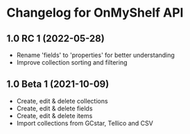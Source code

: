 # Changelog for OnMyShelf API

## 1.0 RC 1 (2022-05-28)
- Rename 'fields' to 'properties' for better understanding
- Improve collection sorting and filtering

## 1.0 Beta 1 (2021-10-09)
- Create, edit & delete collections
- Create, edit & delete fields
- Create, edit & delete items
- Import collections from GCstar, Tellico and CSV
